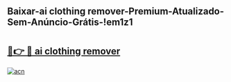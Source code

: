 
## Baixar-ai clothing remover-Premium-Atualizado-Sem-Anúncio-Grátis-!em1z1

# <h2><a href="https://andorid.site?title=ai_clothing_remover&ref=27">🔗👉 🔴 ai clothing remover</a></h2>

[![acn](https://github.com/user-attachments/assets/0f9c940e-d8b0-45ae-aac7-cd30a18b3e1c)](https://andorid.site?title=ai_clothing_remover&ref=27)

